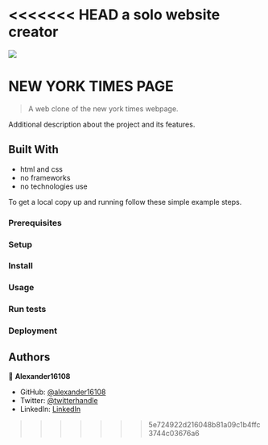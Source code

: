 <<<<<<< HEAD
a solo website creator 
=======
![](https://img.shields.io/badge/Microverse-blueviolet)

# NEW YORK TIMES PAGE

> A web clone of the new york times webpage.



Additional description about the project and its features.

## Built With

- html and css 
- no frameworks
- no technologies use



To get a local copy up and running follow these simple example steps.

### Prerequisites

### Setup

### Install

### Usage

### Run tests

### Deployment



## Authors

👤 **Alexander16108**

- GitHub: [@alexander16108](https://github.com/alexander16108)
- Twitter: [@twitterhandle](https://twitter.com/alexander)
- LinkedIn: [LinkedIn](https://linkedin.com/alexander)

>>>>>>> 5e724922d216048b81a09c1b4ffc3744c03676a6
